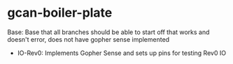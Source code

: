 # gcan-boiler-plate
Base: Base that all branches should be able to start off that works and doesn't error, does not have gopher sense implemented
- IO-Rev0: Implements Gopher Sense and sets up pins for testing Rev0 IO